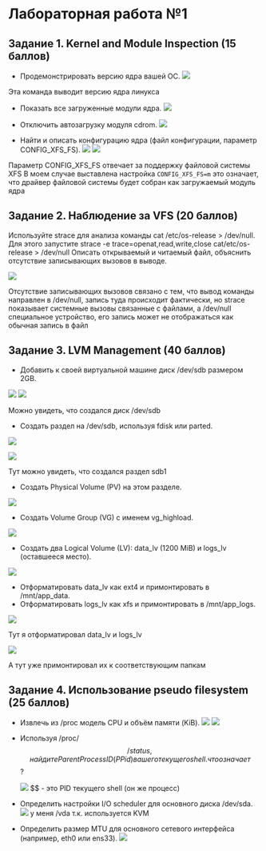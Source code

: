 # Лабораторная работа №1

## Задание 1. Kernel and Module Inspection (15 баллов)

* Продемонстрировать версию ядра вашей ОС.
![](./images/1.1.png)

Эта команда выводит версию ядра линукса

* Показать все загруженные модули ядра.
![](./images/1.2.png)

* Отключить автозагрузку модуля cdrom.
![](./images/1.3.png)


* Найти и описать конфигурацию ядра (файл конфигурации, параметр CONFIG_XFS_FS).
  ![](./images/1.4_1.png)
  ![](./images/1.4_2.png)

Параметр CONFIG_XFS_FS отвечает за поддержку файловой системы XFS
В моем случае выставлена настройка `CONFIG_XFS_FS=m` это означает, что драйвер файловой системы будет
собран как загружаемый модуль ядра

## Задание 2. Наблюдение за VFS (20 баллов)


Используйте strace для анализа команды cat  /etc/os-release > /dev/null.
Для этого запустите strace -e trace=openat,read,write,close cat/etc/os-release > /dev/null
Описать открываемый и читаемый файл, объяснить отсутствие записывающих вызовов в выводе.

![](./images/2.1.png)

Отсутствие записывающих вызовов связано с тем, что вывод команды направлен в /dev/null,
запись туда происходит фактически, но strace показывает системные вызовы связанные с файлами,
а /dev/null специальное устройство, его запись может не отображаться как обычная запись в файл

## Задание 3. LVM Management (40 баллов)


* Добавить к своей виртуальной машине  диск /dev/sdb размером 2GB.

![](./images/3.1.png)
![](./images/3.2.png)

Можно увидеть, что создался диск /dev/sdb


* Создать раздел на /dev/sdb, используя fdisk или parted.

![](./images/3.3.png)

![](./images/3.4.png)

Тут можно увидеть, что создался раздел sdb1

* Создать Physical Volume (PV) на этом разделе.

![](./images/3.5.png)

* Создать Volume Group (VG) с именем vg_highload.

![](./images/3.6.png)

* Создать два Logical Volume (LV): data_lv (1200 MiB) и logs_lv (оставшееся место).

![](./images/3.7.png)

* Отформатировать data_lv как ext4 и примонтировать в /mnt/app_data.
* Отформатировать logs_lv как xfs и примонтировать в /mnt/app_logs.

![](./images/3.7.png)

Тут я отформатировал data_lv и logs_lv

![](./images/3.8.png)

А тут уже примонтировал их к соответствующим папкам

## Задание 4. Использование pseudo filesystem (25 баллов)


* Извлечь из /proc модель CPU и объём памяти (KiB).
  ![](./images/4.1_1.png)
  ![](./images/4.1_2.png)

* Используя /proc/$$/status, найдите Parent Process ID (PPid) вашего текущего shell. что означает $$ ?
  
  ![](./images/4.2.png)
$$ - это PID текущего shell (он же процесс)

* Определить настройки I/O scheduler для основного диска /dev/sda.
  ![](./images/4.3.png)
у меня /vda т.к. используется KVM

* Определить размер MTU для основного сетевого интерфейса (например, eth0 или ens33).
  ![](./images/4.4.png)

 